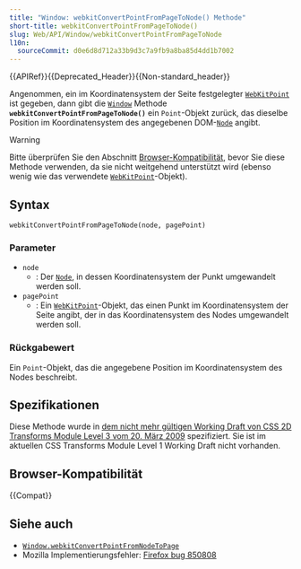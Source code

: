 ```yaml
---
title: "Window: webkitConvertPointFromPageToNode() Methode"
short-title: webkitConvertPointFromPageToNode()
slug: Web/API/Window/webkitConvertPointFromPageToNode
l10n:
  sourceCommit: d0e6d8d712a33b9d3c7a9fb9a8ba85d4dd1b7002
---
```


{{APIRef}}{{Deprecated_Header}}{{Non-standard_header}}

Angenommen, ein im Koordinatensystem der Seite festgelegter [`WebKitPoint`](/de/docs/Web/API/WebKitPoint) ist gegeben, dann gibt die [`Window`](/de/docs/Web/API/Window) Methode **`webkitConvertPointFromPageToNode()`** ein `Point`-Objekt zurück, das dieselbe Position im Koordinatensystem des angegebenen DOM-[`Node`](/de/docs/Web/API/Node) angibt.

> [!WARNING]
> Bitte überprüfen Sie den Abschnitt [Browser-Kompatibilität](#browser-kompatibilität), bevor Sie diese Methode verwenden, da sie nicht weitgehend unterstützt wird (ebenso wenig wie das verwendete [`WebKitPoint`](/de/docs/Web/API/WebKitPoint)-Objekt).

## Syntax

```js-nolint
webkitConvertPointFromPageToNode(node, pagePoint)
```

### Parameter

- `node`
  - : Der [`Node`](/de/docs/Web/API/Node), in dessen Koordinatensystem der Punkt umgewandelt werden soll.
- `pagePoint`
  - : Ein [`WebKitPoint`](/de/docs/Web/API/WebKitPoint)-Objekt, das einen Punkt im Koordinatensystem der Seite angibt, der in das Koordinatensystem des Nodes umgewandelt werden soll.

### Rückgabewert

Ein `Point`-Objekt, das die angegebene Position im Koordinatensystem des Nodes beschreibt.

## Spezifikationen

Diese Methode wurde in [dem nicht mehr gültigen Working Draft von CSS 2D Transforms Module Level 3 vom 20. März 2009](https://www.w3.org/TR/2009/WD-css3-2d-transforms-20090320/) spezifiziert. Sie ist im aktuellen CSS Transforms Module Level 1 Working Draft nicht vorhanden.

## Browser-Kompatibilität

{{Compat}}

## Siehe auch

- [`Window.webkitConvertPointFromNodeToPage`](/de/docs/Web/API/Window/webkitConvertPointFromNodeToPage)
- Mozilla Implementierungsfehler: [Firefox bug 850808](https://bugzil.la/850808)
